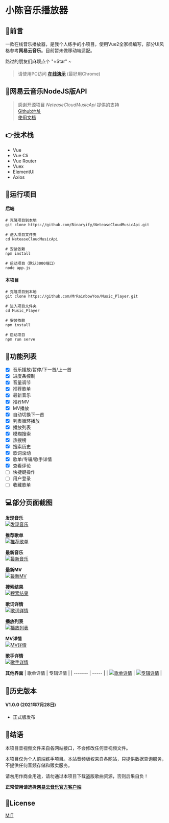 # 小陈音乐播放器

## 💬前言
一款在线音乐播放器，是我个人练手的小项目，使用Vue2全家桶编写，部分UI风格参考**网易云音乐**。目前暂未做移动端适配。

路过的朋友们麻烦点个 "⭐Star" ~ 

> 请使用PC访问 **[在线演示](http://duoduozuikeail.top/)** (最好用Chrome)

## 💪网易云音乐NodeJS版API
> 感谢开源项目 *NeteaseCloudMusicApi* 提供的支持<br>
> [Github地址](https://github.com/Binaryify/NeteaseCloudMusicApi)<br>
> [使用文档](https://binaryify.github.io/NeteaseCloudMusicApi/#/)

## 👉技术栈
- Vue
- Vue Cli
- Vue Router
- Vuex
- ElementUI
- Axios

## 🚩运行项目
#### 后端
    # 克隆项目到本地
    git clone https://github.com/Binaryify/NeteaseCloudMusicApi.git

    # 进入项目文件夹
    cd NeteaseCloudMusicApi

    # 安装依赖
    npm install

    # 启动项目（默认3000端口）
    node app.js
#### 本项目
    # 克隆项目到本地
    git clone https://github.com/MrRainbowYoo/Music_Player.git

    # 进入项目文件夹
    cd Music_Player

    # 安装依赖
    npm install

    # 启动项目
    npm run serve


## 🚀功能列表
- [x] 音乐播放/暂停/下一首/上一首
- [x] 进度条控制
- [x] 音量调节
- [x] 推荐歌单
- [x] 最新音乐
- [x] 推荐MV
- [x] MV播放
- [x] 自动切换下一首
- [x] 列表循环播放
- [x] 播放列表
- [x] 模糊搜索
- [x] 热搜榜
- [x] 搜索历史
- [x] 歌词滚动
- [x] 歌单/专辑/歌手详情
- [x] 查看评论
- [ ] 快捷键操作
- [ ] 用户登录
- [ ] 收藏歌单

## 💻部分页面截图

**发现音乐**<br>
[![发现音乐](https://z3.ax1x.com/2021/07/28/WT09sA.md.png)](https://imgtu.com/i/WT09sA)

**推荐歌单**<br>
[![推荐歌单](https://z3.ax1x.com/2021/07/28/WT0CqI.md.png)](https://imgtu.com/i/WT0CqI)

**最新音乐**<br>
[![最新音乐](https://z3.ax1x.com/2021/07/28/WT0kIf.md.png)](https://imgtu.com/i/WT0kIf)

**最新MV**<br>
[![最新MV](https://z3.ax1x.com/2021/07/28/WT0iZt.md.png)](https://imgtu.com/i/WT0iZt)

**搜索结果**<br>
[![搜索结果](https://z3.ax1x.com/2021/07/28/WTwxRe.md.png)](https://imgtu.com/i/WTwxRe)

**歌词详情**<br>
[![歌词详情](https://z3.ax1x.com/2021/07/28/WT0ZRg.md.png)](https://imgtu.com/i/WT0ZRg)

**播放列表**<br>
[![播放列表](https://z3.ax1x.com/2021/07/28/WT0FdP.md.png)](https://imgtu.com/i/WT0FdP)

**MV详情**<br>
[![MV详情](https://z3.ax1x.com/2021/07/28/WT0Ei8.md.png)](https://imgtu.com/i/WT0Ei8)

**歌手详情**<br>
[![歌手详情](https://z3.ax1x.com/2021/07/28/WT0pMd.md.png)](https://imgtu.com/i/WT0pMd)

<!-- **热搜榜与搜索历史**
[![热搜榜](https://z3.ax1x.com/2021/07/28/WTwvGD.png )](https://imgtu.com/i/WTwvGD) -->

**其他界面**
| 歌单详情        |  专辑详情    |
| -------   | -----   |
| [![歌单详情](https://z3.ax1x.com/2021/07/28/WT0ezQ.md.png)](https://imgtu.com/i/WT0ezQ)        | [![专辑详情](https://z3.ax1x.com/2021/07/28/WTwzxH.md.png)](https://imgtu.com/i/WTwzxH)      |

## 📆历史版本
#### V1.0.0 (2021年7月28日)
- 正式版发布

## 📣结语
本项目音视频文件来自各网站接口，不会修改任何音视频文件。

本项目仅为个人前端练手项目。本站音频版权来自各网站，只提供数据查询服务，不提供任何音频存储和贩卖服务。

请勿用作商业用途，请勿通过本项目下载盗版歌曲资源，否则后果自负！

**正常使用请选择[网易云音乐官方客户端](https://music.163.com/)**

## 📝License
[MIT](LICENSE)